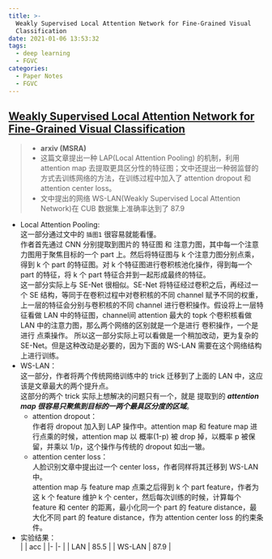 ```yaml
---
title: >-
  Weakly Supervised Local Attention Network for Fine-Grained Visual
  Classification
date: 2021-01-06 13:53:32
tags:
  - deep learning
  - FGVC
categories:
  - Paper Notes
  - FGVC
---
```


## [Weakly Supervised Local Attention Network for Fine-Grained Visual Classification](https://arxiv.org/pdf/1808.02152.pdf)
>- **arxiv (MSRA)**
>- 这篇文章提出一种 LAP(Local Attention Pooling) 的机制，利用 attention map 去提取更具区分性的特征图；文中还提出一种弱监督的方式去训练网络的方法，在训练过程中加入了 attention dropout 和 attention center loss。
>- 文中提出的网络 WS-LAN(Weakly Supervised Local Attention Network)在 CUB 数据集上准确率达到了 87.9

 <!-- more -->

  - Local Attention Pooling:  
  这一部分通过文中的 `插图1` 很容易就能看懂。  
  作者首先通过 CNN 分别提取到图片的 特征图 和 注意力图，其中每一个注意力图用于聚焦目标的一个 part 上。然后将特征图与 k 个注意力图分别点乘，得到 k 个 part 的特征图。对 k 个特征图进行卷积核池化操作，得到每一个 part 的特征，将 k 个 part 特征合并到一起形成最终的特征。  
  这一部分实际上与 SE-Net 很相似。SE-Net 将特征经过卷积之后，再经过一个 SE 结构，等同于在卷积过程中对卷积核的不同 channel 赋予不同的权重，上一层的特征会分别与卷积核的不同 channel 进行卷积操作。假设将上一层特征看做 LAN 中的特征图，channel间 attention 最大的 topk 个卷积核看做 LAN 中的注意力图，那么两个网络的区别就是一个是进行 卷积操作，一个是进行 点乘操作。
  所以这一部分实际上可以看做是一个稍加改动，更为复杂的 SE-Net。但是这种改动是必要的，因为下面的 WS-LAN 需要在这个网络结构上进行训练。
  - WS-LAN：  
    这一部分，作者将两个传统网络训练中的 trick 迁移到了上面的 LAN 中，这应该是文章最大的两个提升点。  
    这部分的两个 trick 实际上想解决的问题只有一个，就是 提取到的 ***attention map 很容易只聚焦到目标的一两个最具区分度的区域***。
    + attention dropout：  
    作者将 dropout 加入到 LAP 操作中。attention map 和 feature map 进行点乘的时候，attention map 以 概率(1-p) 被 drop 掉，以概率 p 被保留，并乘以 1/p，这个操作与传统的 dropout 如出一辙。
    + attention center loss：  
    人脸识别文章中提出过一个 center loss，作者同样将其迁移到 WS-LAN 中。  
    attention map 与 feature map 点乘之后得到 k 个 part feature，作者为这 k 个 feature 维护 k 个 center，然后每次训练的时候，计算每个 feature 和 center 的距离，最小化同一个 part 的 feature distance，最大化不同 part 的 feature distance，作为 attention center loss 的约束条件。
  - 实验结果：  
    |        | acc  |
    |-       |-     |
    | LAN    | 85.5 |
    | WS-LAN | 87.9 |
